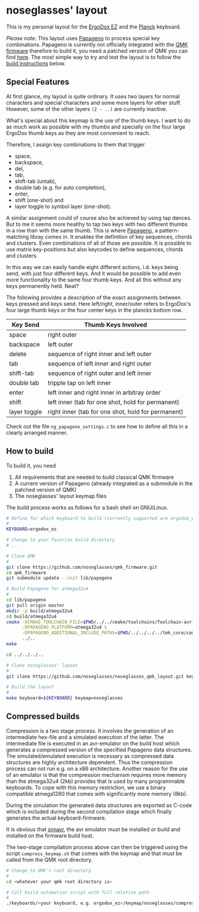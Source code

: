 # noseglasses' layout

This is my personal layout for the [ErgoDox EZ](https://ergodox-ez.com/) 
and the [Planck](https://olkb.com/planck) keyboard.

*Please note:* This layout uses [Papageno](https://github.com/noseglasses/papageno) to process special key combinations. Papageno is currently not officially integrated with the [QMK firmware](https://github.com/qmk/qmk_firmware/) therefore to build it, you need a patched version of QMK you can find [here](https://github.com/noseglasses/qmk_firmware). The most simple way to try and test the layout is to follow the [build instructions](#how-to-build) below.

## Special Features   

At first glance, my layout is quite ordinary. It uses two layers for normal
characters and special characters and some more layers for other stuff. However,
some of the other layers `(2 - ..)` are currently inactive.

What's special about this keymap is the use of the thumb keys. I want to do as much
work as possible with my thumbs and specially on the four large ErgoDox thumb keys as they are most convenient to reach. 

Therefore, I assign key combinations to them that trigger 

* space,
* backspace,
* del,
* tab,
* shift-tab (untab),
* double tab (e.g. for auto completion),
* enter,
* shift (one-shot) and
* layer toggle to symbol layer (one-shot).

A similar assignment could of course also be achieved by using tap dances. 
But to me it seems more healthy to tap two keys with two 
different thumbs in a row than with the same thumb. This is where [Papageno](https://github.com/noseglasses/papageno), a pattern-matching libray comes in.
It enables the definition of key sequences, chords and clusters. Even combinations
of all of those are possible.
It is possible to use matrix key-positions but also keycodes to define
sequences, chords and clusters.

In this way we can easily handle eight different actions, i.d. keys being send, with just four different keys. And it would be possible to add even more functionality to the same four thumb keys.
And all this without any keys permanently held. Neat?

The following provides a description of the exact assignments between keys pressed and keys send.
Here left/right, inner/outer refers to ErgoDox's four large thumb keys or the four center keys in the plancks bottom row.

| Key Send    | Thumb Keys Involved                                         |
|-------------|-------------------------------------------------------------|
| space       | right outer                                                 |
| backspace   | left outer                                                  |
| delete      | sequence of right inner and left outer                      |
| tab         | sequence of left inner and right outer                      |
| shift-tab   | sequence of right outer and left inner                      |
| double tab  | tripple tap on left inner                                   |
| enter       | left inner and right inner in arbitray order                |
| shift       | left inner (tab for one shot, hold for permanent)           |
| layer toggle| right inner (tab for one shot, hold for permanent)          |

Check out the file `ng_papageno_settings.c` to see how to define all this in a clearly arranged manner. 

## How to build

To build it, you need
1) All requirements that are needed to build classical QMK firmware
2) A current version of Papageno (already integrated as a submodule in the patched version of QMK)
3) The noseglasses' layout keymap files

The build process works as follows for a bash shell on GNU/Linux.

```sh
# Define for which keyboard to build (currently supported are ergodox_ez and planck)
#
KEYBOARD=ergodox_ez

# Change to your favorite build directory
# ...

# Clone QMK
#
git clone https://github.com/noseglasses/qmk_firmware.git
cd qmk_firmware
git submodule update --init lib/papageno

# Build Papageno for atmega32u4
#
cd lib/papageno
git pull origin master
mkdir -p build/atmega32u4
cd build/atmega32u4
cmake -DCMAKE_TOOLCHAIN_FILE=$PWD/../../cmake/toolchains/Toolchain-avr-gcc.cmake \
      -DPAPAGENO_PLATFORM=atmega32u4 \
      -DPAPAGENO_ADDITIONAL_INCLUDE_PATHS=$PWD/../../../../tmk_core/common \
      ../..
make

cd ../../../..

# Clone noseglasses' layout
#
git clone https://github.com/noseglasses/noseglasses_qmk_layout.git keyboards/${KEYBOARD}/keymaps/noseglasses

# Build the layout
#
make keyboard=${KEYBOARD} keymap=noseglasses
```

## Compressed builds

Compression is a two stage process. It involves the generation of an intermediate hex-file and a simulated execution of the latter. The intermediate file is executed in an avr-emulator on the build host which generates a compressed version of the specified Papageno data structures. The simulated/emulated execution is necessary as compressed data structures are highly architecture dependent. Thus the compression process can not run e.g. on a x86 architecture. Another reason for the use of an emulator is that the compression mechanism requires more memory than the atmega32u4 (2kb) provides that is used by many programmable keyboards. To cope with this memory restriction, we use a binary compatible atmega1280 that comes with significantly more memory (8kb).

During the simulation the generated data structures are exported as C-code which is included during the second compilation stage which finally generates the actual keyboard-firmware. 

It is obvious that [simavr](https://github.com/buserror/simavr/), the avr emulator must be installed or build and installed on the firmware build host.

The two-stage compilation process above can then be triggered using the script `compress_keymap.sh` that comes with the keymap and that must be called from the QMK root directory.

```sh
# Change to QMK's root directory
#
cd <whatever your qmk root directory is>

# Call build automation script with full relative path
#
./keyboards/<your keyboard, e.g. ergodox_ez>/keymap/noseglasses/compress_keymap.sh
```
